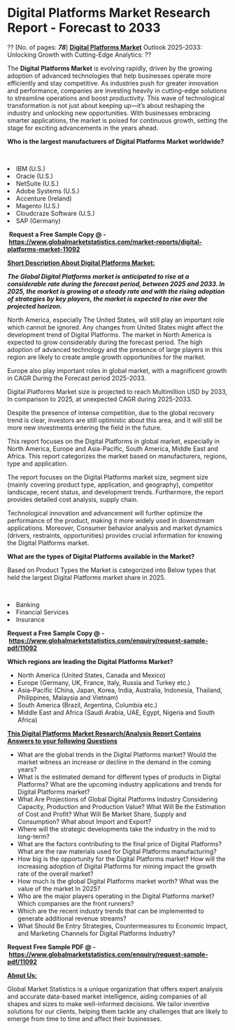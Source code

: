 <H1>Digital Platforms Market Research Report - Forecast to 2033</H1><p>?? [No. of pages:&nbsp;<strong><em>78</em></strong>]&nbsp;<strong><a href="https://www.globalmarketstatistics.com/market-reports/digital-platforms-market-11092">Digital Platforms&nbsp;Market</a></strong>&nbsp;Outlook 2025-2033: Unlocking Growth with Cutting-Edge Analytics: ??</p><p>The <strong>Digital Platforms Market</strong> is evolving rapidly, driven by the growing adoption of advanced technologies that help businesses operate more efficiently and stay competitive. As industries push for greater innovation and performance, companies are investing heavily in cutting-edge solutions to streamline operations and boost productivity. This wave of technological transformation is not just about keeping up&mdash;it&rsquo;s about reshaping the industry and unlocking new opportunities. With businesses embracing smarter applications, the market is poised for continuous growth, setting the stage for exciting advancements in the years ahead.</p><p><strong>Who is the largest manufacturers of Digital Platforms Market worldwide?</strong></p><p>&nbsp;<li>IBM (U.S.)<li> Oracle (U.S.)<li> NetSuite (U.S.)<li> Adobe Systems (U.S.)<li> Accenture (Ireland)<li> Magento (U.S.)<li> Cloudcraze Software (U.S.)<li> SAP (Germany)</p><p>&nbsp;<strong>Request a Free Sample Copy @ -&nbsp;<a href="https://www.globalmarketstatistics.com/market-reports/digital-platforms-market-11092">https://www.globalmarketstatistics.com/market-reports/digital-platforms-market-11092</a></strong></p><p><strong><u>Short Description About Digital Platforms Market:</u></strong></p><p><strong><em>The Global Digital Platforms market is anticipated to rise at a considerable rate during the forecast period, between 2025 and 2033. In 2025, the market is growing at a steady rate and with the rising adoption of strategies by key players, the market is expected to rise over the projected horizon.</em></strong></p><p>North America, especially The United States, will still play an important role which cannot be ignored. Any changes from United States might affect the development trend of Digital Platforms. The market in North America is expected to grow considerably during the forecast period. The high adoption of advanced technology and the presence of large players in this region are likely to create ample growth opportunities for the market.</p><p>Europe also play important roles in global market, with a magnificent growth in CAGR During the Forecast period 2025-2033.</p><p>Digital Platforms Market size is projected to reach Multimillion USD by 2033, In comparison to 2025, at unexpected CAGR during 2025-2033.</p><p>Despite the presence of intense competition, due to the global recovery trend is clear, investors are still optimistic about this area, and it will still be more new investments entering the field in the future.</p><p>This report focuses on the Digital Platforms in global market, especially in North America, Europe and Asia-Pacific, South America, Middle East and Africa. This report categorizes the market based on manufacturers, regions, type and application.</p><p>The report focuses on the Digital Platforms market size, segment size (mainly covering product type, application, and geography), competitor landscape, recent status, and development trends. Furthermore, the report provides detailed cost analysis, supply chain.</p><p>Technological innovation and advancement will further optimize the performance of the product, making it more widely used in downstream applications. Moreover, Consumer behavior analysis and market dynamics (drivers, restraints, opportunities) provides crucial information for knowing the Digital Platforms market.</p><p><strong>What are the types of Digital Platforms available in the Market?</strong></p><p>Based on Product Types the Market is categorized into Below types that held the largest Digital Platforms market share in 2025.</p><p>&nbsp;<li>Banking<li> Financial Services<li> Insurance&nbsp;</p><p><strong>Request a Free Sample Copy @ -&nbsp;<a href="https://www.globalmarketstatistics.com/enquiry/request-sample-pdf/11092">https://www.globalmarketstatistics.com/enquiry/request-sample-pdf/11092</a></strong></p><p><strong>Which regions are leading the Digital Platforms Market?</strong></p><ul><li>North America (United States, Canada and Mexico)</li><li>Europe (Germany, UK, France, Italy, Russia and Turkey etc.)</li><li>Asia-Pacific (China, Japan, Korea, India, Australia, Indonesia, Thailand, Philippines, Malaysia and Vietnam)</li><li>South America (Brazil, Argentina, Columbia etc.)</li><li>Middle East and Africa (Saudi Arabia, UAE, Egypt, Nigeria and South Africa)</li></ul><p><strong><u>This Digital Platforms Market Research/Analysis Report Contains Answers to your following Questions</u></strong></p><ul><li>What are the global trends in the Digital Platforms market? Would the market witness an increase or decline in the demand in the coming years?</li><li>What is the estimated demand for different types of products in Digital Platforms? What are the upcoming industry applications and trends for Digital Platforms market?</li><li>What Are Projections of Global Digital Platforms Industry Considering Capacity, Production and Production Value? What Will Be the Estimation of Cost and Profit? What Will Be Market Share, Supply and Consumption? What about Import and Export?</li><li>Where will the strategic developments take the industry in the mid to long-term?</li><li>What are the factors contributing to the final price of Digital Platforms? What are the raw materials used for Digital Platforms manufacturing?</li><li>How big is the opportunity for the Digital Platforms market? How will the increasing adoption of Digital Platforms for mining impact the growth rate of the overall market?</li><li>How much is the global Digital Platforms market worth? What was the value of the market In 2025?</li><li>Who are the major players operating in the Digital Platforms market? Which companies are the front runners?</li><li>Which are the recent industry trends that can be implemented to generate additional revenue streams?</li><li>What Should Be Entry Strategies, Countermeasures to Economic Impact, and Marketing Channels for Digital Platforms Industry?</li></ul><p><strong>Request Free Sample PDF @ -&nbsp;<a href="https://www.globalmarketstatistics.com/enquiry/request-sample-pdf/11092">https://www.globalmarketstatistics.com/enquiry/request-sample-pdf/11092</a></strong></p><p><strong><u>About Us:</u></strong></p><p>Global Market Statistics&nbsp;is a unique organization that offers expert analysis and accurate data-based market intelligence, aiding companies of all shapes and sizes to make well-informed decisions. We tailor inventive solutions for our clients, helping them tackle any challenges that are likely to emerge from time to time and affect their businesses.</p>
